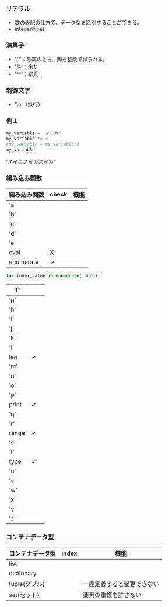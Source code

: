 ### リテラル
- 数の表記の仕方で、データ型を区別することができる。
- integer/float

### 演算子
- '//'：除算のとき、商を整数で得られる。
- '%'：余り
- '**'：冪乗

### 制御文字
- '\n'（换行） 

### 例１
```python
my_variable = 'スイカ'
my_variable *= 3
#my_variable = my_variable*3
my_variable
```
'スイカスイカスイカ'

### 組み込み関数
|組み込み関数|check|機能|
|----------|-----|---|
|'a'    |    |   |
|'b'    |    |   |
|'c'    |    |   |
|'d'    |    |   |
|'e'    |    |   |
|eval      |X    |   |
|enumerate      |✓    |   |
```python
for index,value in enumerate('abc'):
```

|'f'    |    |   |
|----------|-----|---|
|'g'    |    |   |
|'h'    |    |   |
|'i'    |    |   |
|'j'    |    |   |
|'k'    |    |   |
|'l'    |    |   |
|len       |✓    |   |
|'m'    |    |   |
|'n'    |    |   |
|'o'    |    |   |
|'p'    |    |   |
|print       |✓    |   |
|'q'    |    |   |
|'r'    |    |   |
|range       |✓    |   |
|'s'    |    |   |
|'t'    |    |   |
|type       |✓    |   |
|'u'    |    |   |
|'v'    |    |   |
|'w'    |    |   |
|'x'    |    |   |
|'y'    |    |   |
|'z'    |    |   |


### コンテナデータ型
|コンテナデータ型|index|機能|
|----------|-----|---|
|list    |    |   |
|dictionary    |    |   |
|tuple(タプル)    |    |一度定義すると変更できない   |
|set(セット)    |    |要素の重複を許さない   |
